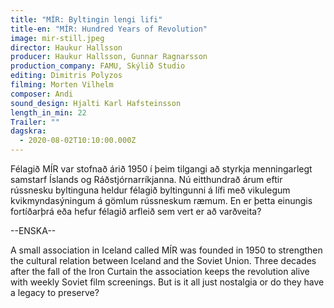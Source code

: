 ```yaml
---
title: "MÍR: Byltingin lengi lifi"
title-en: "MÍR: Hundred Years of Revolution"
image: mir-still.jpeg
director: Haukur Hallsson
producer: Haukur Hallsson, Gunnar Ragnarsson
production_company: FAMU, Skýlið Studio
editing: Dimitris Polyzos
filming: Morten Vilhelm
composer: Andi
sound_design: Hjalti Karl Hafsteinsson
length_in_min: 22
Trailer: ""
dagskra:
  - 2020-08-02T10:10:00.000Z
---
```

Félagið MÍR var stofnað árið 1950 í þeim tilgangi að styrkja menningarlegt samstarf Íslands og Ráðstjórnarríkjanna. Nú eitthundrað árum eftir rússnesku byltinguna heldur félagið byltingunni á lífi með vikulegum kvikmyndasýningum á gömlum rússneskum ræmum. En er þetta einungis fortíðarþrá eða hefur félagið arfleið sem vert er að varðveita?

\--ENSKA--

A small association in Iceland called MÍR was founded in 1950 to strengthen the cultural relation between Iceland and the Soviet Union. Three decades after the fall of the Iron Curtain the association keeps the revolution alive with weekly Soviet film screenings. But is it all just nostalgia or do they have a legacy to preserve?